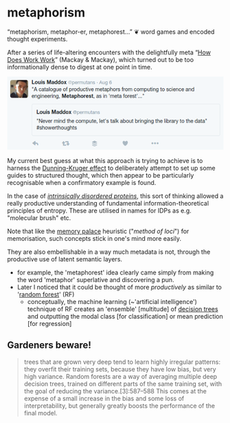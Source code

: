 # metaphorism
“metaphorism, metaphor-er, metaphorest...” ❦ word games and encoded thought experiments.

After a series of life-altering encounters with the delightfully meta “[How Does Work Work](http://www.inference.phy.cam.ac.uk/mackay/presentations/WORK/index.html)” (Mackay & Mackay), which turned out to be too informationally dense to digest at one point in time.

![](https://raw.githubusercontent.com/lmmx/shots/master/2016/Aug/metaphorest-thought.png)

My current best guess at what this approach is trying to achieve is to harness the [Dunning-Kruger effect](https://en.wikipedia.org/wiki/Dunning%E2%80%93Kruger_effect) to deliberately attempt to set up some guides to structured thought, which then appear to be particularly recognisable when a confirmatory example is found.

In the case of _[intrinsically disordered proteins](https://en.wikipedia.org/wiki/Intrinsically_disordered_proteins)_, this sort of thinking allowed a really productive understanding of fundamental information-theoretical principles of entropy. These are utilised in names for IDPs as e.g. "molecular brush" etc.

Note that like the [memory palace](https://en.wikipedia.org/wiki/Method_of_loci) heuristic ("_method of loci_") for memorisation, such concepts stick in one's mind more easily.

They are also embellishable in a way much metadata is not, through the productive use of latent semantic layers.
  - for example, the 'metaphorest' idea clearly came simply from making the word 'metaphor' superlative and discovering a pun.
  - Later I noticed that it could be thought of more _productively_ as similar to '[random forest](https://en.wikipedia.org/wiki/Random_forest)' (RF)
    - conceptually, the machine learning (~'artificial intelligence') technique of RF creates an 'ensemble' [multitude] of [decision trees](https://en.wikipedia.org/wiki/Decision_tree_learning) and outputting the modal class [for classification] or mean prediction [for regression]

## Gardeners beware!

> trees that are grown very deep tend to learn highly irregular patterns: they overfit their training sets, because they have low bias, but very high variance. Random forests are a way of averaging multiple deep decision trees, trained on different parts of the same training set, with the goal of reducing the variance.[3]:587–588 This comes at the expense of a small increase in the bias and some loss of interpretability, but generally greatly boosts the performance of the final model.
